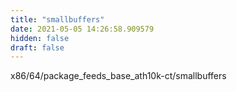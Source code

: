 ```yaml
---
title: "smallbuffers"
date: 2021-05-05 14:26:58.909579
hidden: false
draft: false
---
```


x86/64/package_feeds_base_ath10k-ct/smallbuffers

